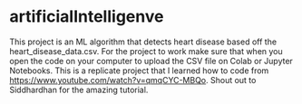 # artificialIntelligenve
This project is an ML algorithm that detects heart disease based off the heart_disease_data.csv.
For the project to work make sure that when you open the code on your computer to upload the CSV file on Colab or Jupyter Notebooks.
This is a replicate project that I learned how to code from https://www.youtube.com/watch?v=qmqCYC-MBQo.
Shout out to Siddhardhan for the amazing tutorial.
